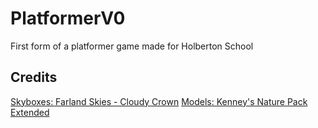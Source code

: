 # PlatformerV0
First form of a platformer game made for Holberton School
## Credits
[Skyboxes: Farland Skies - Cloudy Crown](https://assetstore.unity.com/packages/2d/textures-materials/sky/farland-skies-cloudy-crown-60004#description)
[Models: Kenney's Nature Pack Extended](https://kenney.nl/assets/nature-pack-extended)
